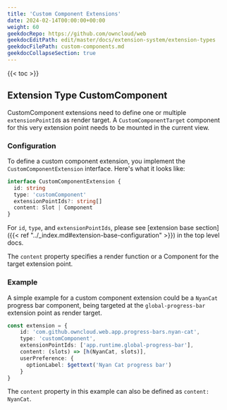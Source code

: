 ```yaml
---
title: 'Custom Component Extensions'
date: 2024-02-14T00:00:00+00:00
weight: 60
geekdocRepo: https://github.com/owncloud/web
geekdocEditPath: edit/master/docs/extension-system/extension-types
geekdocFilePath: custom-components.md
geekdocCollapseSection: true
---
```


{{< toc >}}

## Extension Type CustomComponent

CustomComponent extensions need to define one or multiple `extensionPointId`s as render target. A `CustomComponentTarget` component for this very 
extension point needs to be mounted in the current view.

### Configuration

To define a custom component extension, you implement the `CustomComponentExtension` interface.
Here's what it looks like:

```typescript
interface CustomComponentExtension {
  id: string
  type: 'customComponent'
  extensionPointIds?: string[]
  content: Slot | Component
}
```

For `id`, `type`, and `extensionPointIds`, please see [extension base section]({{< ref "../_index.md#extension-base-configuration" >}}) in the top level docs.

The `content` property specifies a render function or a Component for the target extension point.

### Example

A simple example for a custom component extension could be a `NyanCat` progress bar component, being
targeted at the `global-progress-bar` extension point as render target.

```typescript
const extension = {
    id: 'com.github.owncloud.web.app.progress-bars.nyan-cat',
    type: 'customComponent',
    extensionPointIds: ['app.runtime.global-progress-bar'],
    content: (slots) => [h(NyanCat, slots)],
    userPreference: {
      optionLabel: $gettext('Nyan Cat progress bar')
    }
}
```

The `content` property in this example can also be defined as `content: NyanCat`.
